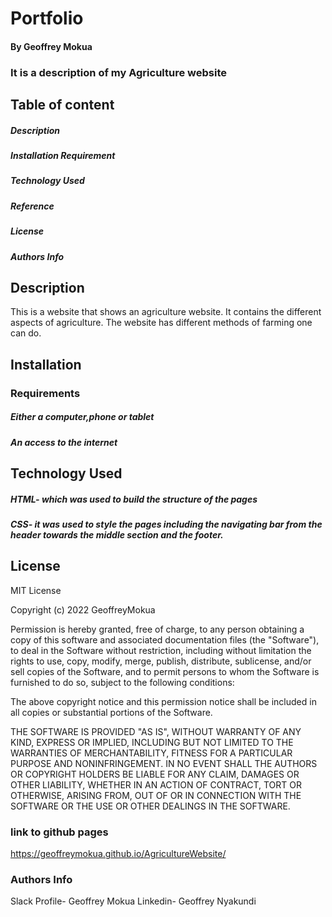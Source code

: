 # Portfolio
#### By Geoffrey Mokua
### It is a description of my Agriculture website
## Table of content
 ##### Description
 ##### Installation Requirement
 ##### Technology Used
 ##### Reference
 ##### License
 ##### Authors Info
 ## Description
 This is a website that shows an agriculture website. It contains the different aspects of agriculture. The website has different methods of farming one can do.
 ## Installation
 ### Requirements
  ##### Either a computer,phone or tablet
  ##### An access to the internet
 ## Technology Used
 ##### HTML- which was used to build the structure of the pages
 ##### CSS- it was used to style the pages including the navigating bar from the header towards the middle section and the footer.
 ## License
 MIT License

Copyright (c) 2022 GeoffreyMokua

Permission is hereby granted, free of charge, to any person obtaining a copy
of this software and associated documentation files (the "Software"), to deal
in the Software without restriction, including without limitation the rights
to use, copy, modify, merge, publish, distribute, sublicense, and/or sell
copies of the Software, and to permit persons to whom the Software is
furnished to do so, subject to the following conditions:

The above copyright notice and this permission notice shall be included in all
copies or substantial portions of the Software.

THE SOFTWARE IS PROVIDED "AS IS", WITHOUT WARRANTY OF ANY KIND, EXPRESS OR
IMPLIED, INCLUDING BUT NOT LIMITED TO THE WARRANTIES OF MERCHANTABILITY,
FITNESS FOR A PARTICULAR PURPOSE AND NONINFRINGEMENT. IN NO EVENT SHALL THE
AUTHORS OR COPYRIGHT HOLDERS BE LIABLE FOR ANY CLAIM, DAMAGES OR OTHER
LIABILITY, WHETHER IN AN ACTION OF CONTRACT, TORT OR OTHERWISE, ARISING FROM,
OUT OF OR IN CONNECTION WITH THE SOFTWARE OR THE USE OR OTHER DEALINGS IN THE
SOFTWARE.
 ### link to github pages
 https://geoffreymokua.github.io/AgricultureWebsite/
 ### Authors Info
 Slack Profile- Geoffrey Mokua
 Linkedin- Geoffrey Nyakundi
